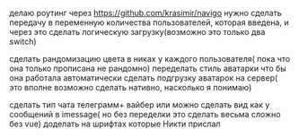 делаю роутинг через https://github.com/krasimir/navigo
нужно сделать передачу в переменную количества пользователей, которая введена, и через это сделать логическую загрузку(возможно это только два switch)

сделать рандомизацию цвета в никах у каждого пользователя( пока что она только прописана не рандомно)
переделать стиль аватарки  что бы она работала автоматически
сделать подгрузку аватарок на сервер( это вполне возможно сделать нативно, насколько я понимаю)


сделать тип чата телеграмм+ вайбер
или можно сделать вид как у сообщений в imessage( но без переделки это сделать весьма сложно без vue)
 доделать на шрифтах которые Никти прислал


